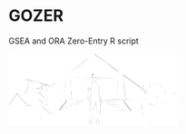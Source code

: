 # GOZER
GSEA and ORA Zero-Entry R script

<img
  src="/graphix/TheTravelerHasCome.png"
  alt="The Traveler has come!"
  title="Sub-creatures! Gozer the Gozerian, Gozer the Destructor, Volguus Zildrohar, the Traveler has come!"
  style="display: inline-block; margin: 0 auto; max-width: 300px">

